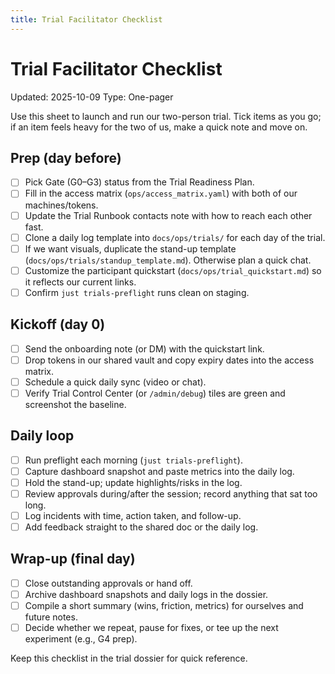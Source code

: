 ```yaml
---
title: Trial Facilitator Checklist
---
```


# Trial Facilitator Checklist

Updated: 2025-10-09
Type: One-pager

Use this sheet to launch and run our two-person trial. Tick items as you go; if an item feels heavy for the two of us, make a quick note and move on.

## Prep (day before)
- [ ] Pick Gate (G0–G3) status from the Trial Readiness Plan.
- [ ] Fill in the access matrix (`ops/access_matrix.yaml`) with both of our machines/tokens.
- [ ] Update the Trial Runbook contacts note with how to reach each other fast.
- [ ] Clone a daily log template into `docs/ops/trials/` for each day of the trial.
- [ ] If we want visuals, duplicate the stand-up template (`docs/ops/trials/standup_template.md`). Otherwise plan a quick chat.
- [ ] Customize the participant quickstart (`docs/ops/trial_quickstart.md`) so it reflects our current links.
- [ ] Confirm `just trials-preflight` runs clean on staging.

## Kickoff (day 0)
- [ ] Send the onboarding note (or DM) with the quickstart link.
- [ ] Drop tokens in our shared vault and copy expiry dates into the access matrix.
- [ ] Schedule a quick daily sync (video or chat).
- [ ] Verify Trial Control Center (or `/admin/debug`) tiles are green and screenshot the baseline.

## Daily loop
- [ ] Run preflight each morning (`just trials-preflight`).
- [ ] Capture dashboard snapshot and paste metrics into the daily log.
- [ ] Hold the stand-up; update highlights/risks in the log.
- [ ] Review approvals during/after the session; record anything that sat too long.
- [ ] Log incidents with time, action taken, and follow-up.
- [ ] Add feedback straight to the shared doc or the daily log.

## Wrap-up (final day)
- [ ] Close outstanding approvals or hand off.
- [ ] Archive dashboard snapshots and daily logs in the dossier.
- [ ] Compile a short summary (wins, friction, metrics) for ourselves and future notes.
- [ ] Decide whether we repeat, pause for fixes, or tee up the next experiment (e.g., G4 prep).

Keep this checklist in the trial dossier for quick reference.
